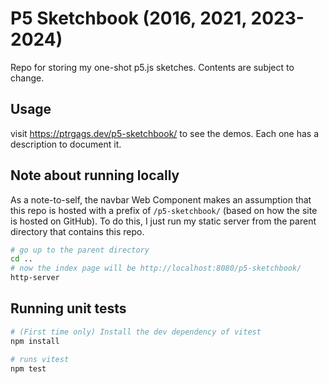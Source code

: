 # P5 Sketchbook (2016, 2021, 2023-2024)

Repo for storing my one-shot p5.js sketches. Contents are subject to change.

## Usage

visit https://ptrgags.dev/p5-sketchbook/ to see the demos. Each one has
a description to document it.

## Note about running locally

As a note-to-self, the navbar Web Component makes an assumption that this
repo is hosted with a prefix of `/p5-sketchbook/` (based on how the site is
hosted on GitHub). To do this, I just run my static server from the parent
directory that contains this repo.

```sh
# go up to the parent directory
cd ..
# now the index page will be http://localhost:8080/p5-sketchbook/
http-server
```

## Running unit tests

```sh
# (First time only) Install the dev dependency of vitest
npm install

# runs vitest
npm test
```
